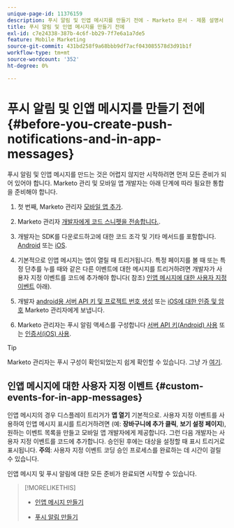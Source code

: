 ```yaml
---
unique-page-id: 11376159
description: 푸시 알림 및 인앱 메시지를 만들기 전에 - Marketo 문서 - 제품 설명서
title: 푸시 알림 및 인앱 메시지를 만들기 전에
exl-id: c7e24338-387b-4c6f-bb29-7f7e6a1a7de5
feature: Mobile Marketing
source-git-commit: 431bd258f9a68bbb9df7acf043085578d3d91b1f
workflow-type: tm+mt
source-wordcount: '352'
ht-degree: 0%

---
```


# 푸시 알림 및 인앱 메시지를 만들기 전에 {#before-you-create-push-notifications-and-in-app-messages}

푸시 알림 및 인앱 메시지를 만드는 것은 어렵지 않지만 시작하려면 먼저 모든 준비가 되어 있어야 합니다. Marketo 관리 및 모바일 앱 개발자는 아래 단계에 따라 필요한 통합을 준비해야 합니다.

1. 첫 번째, Marketo 관리자 [모바일 앱 추가](/help/marketo/product-docs/mobile-marketing/admin/add-a-mobile-app.md).

1. Marketo 관리자 [개발자에게 코드 스니펫을 전송합니다.](/help/marketo/product-docs/mobile-marketing/admin/send-sdk-code-to-a-developer.md).

1. 개발자는 SDK를 다운로드하고에 대한 코드 조각 및 기타 메서드를 포함합니다. [Android](https://developers.marketo.com/documentation/mobile/installation-instructions-on-android/) 또는 [iOS](https://developers.marketo.com/documentation/mobile/installation-instructions-on-ios/).

1. 기본적으로 인앱 메시지는 앱이 열릴 때 트리거됩니다. 특정 페이지를 볼 때 또는 특정 단추를 누를 때와 같은 다른 이벤트에 대한 메시지를 트리거하려면 개발자가 사용자 지정 이벤트를 코드에 추가해야 합니다( 참조) [인앱 메시지에 대한 사용자 지정 이벤트](#CustomEvents) 아래).

1. 개발자 [android용 서버 API 키 및 프로젝트 번호 생성](https://developers.marketo.com/documentation/mobile/enabling-push-notifications-on-android/) 또는 [iOS에 대한 인증 및 암호](https://developers.marketo.com/documentation/mobile/enabling-push-notifications-on-ios/) Marketo 관리자에게 보냅니다.

1. Marketo 관리자는 푸시 알림 액세스를 구성합니다 [서버 API 키(Android) 사용](/help/marketo/product-docs/mobile-marketing/admin/configure-mobile-app-android-push-access.md) 또는 [인증서(iOS) 사용](/help/marketo/product-docs/mobile-marketing/admin/configure-mobile-app-ios-push-access.md).

>[!TIP]
>
>Marketo 관리자는 푸시 구성이 확인되었는지 쉽게 확인할 수 있습니다. 그냥 가 [여기](/help/marketo/product-docs/mobile-marketing/admin/verify-push-configuration.md).

## 인앱 메시지에 대한 사용자 지정 이벤트 {#custom-events-for-in-app-messages}

인앱 메시지의 경우 디스플레이 트리거가 **앱 열기** 기본적으로. 사용자 지정 이벤트를 사용하여 인앱 메시지 표시를 트리거하려면 (예: **장바구니에 추가 클릭**, **보기 설정 페이지**), 원하는 이벤트 목록을 만들고 모바일 앱 개발자에게 제공합니다. 그런 다음 개발자는 사용자 지정 이벤트를 코드에 추가합니다. 승인된 후에는 대상을 설정할 때 표시 트리거로 표시됩니다. **주의**: 사용자 지정 이벤트 코딩 승인 프로세스를 완료하는 데 시간이 걸릴 수 있습니다.

인앱 메시지 및 푸시 알림에 대한 모든 준비가 완료되면 시작할 수 있습니다.

>[!MORELIKETHIS]
>
>* [인앱 메시지 만들기](/help/marketo/product-docs/mobile-marketing/in-app-messages/creating-in-app-messages/create-an-in-app-message.md)
>
>* [푸시 알림 만들기](/help/marketo/product-docs/mobile-marketing/push-notifications/create-a-push-notification.md)

